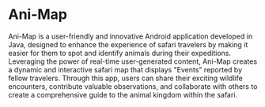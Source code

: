 # Ani-Map
Ani-Map is a user-friendly and innovative Android application developed in Java, designed to enhance the experience of safari travelers by making it easier for them to spot and identify animals during their expeditions. Leveraging the power of real-time user-generated content, Ani-Map creates a dynamic and interactive safari map that displays "Events" reported by fellow travelers. Through this app, users can share their exciting wildlife encounters, contribute valuable observations, and collaborate with others to create a comprehensive guide to the animal kingdom within the safari.

